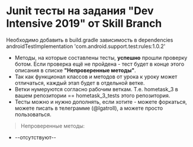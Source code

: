 # Junit тесты на задания "Dev Intensive 2019" от Skill Branch

Необходимо добавить в build.gradle зависимость в dependencies
androidTestImplementation 'com.android.support.test:rules:1.0.2'

* Методы, на которые составлены тесты, <b>успешно</b> прошли проверку ботом. Если проверка ещё не пройдена - тест будет в конце этого описания в списке <b>"Непроверенные методы"</b>.
* Так как функционал классов и методов от урока к уроку может отличаться, каждый этап будет в отдельной ветке.
* Ветки нумеруются согласно рабочим веткам. Т.е. hometask_3 в вашем репозитории == hometask_3_tests этого репозитория.
* Тесты можно и нужно дополнять, если хотите - можете форкаться, можете писать в телеграмме (@Igatroll), а можете просто пользоваться.
  
  
> Непроверенные методы:
* --отсутствуют--
